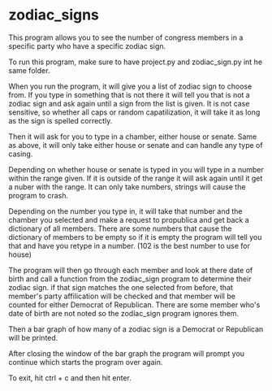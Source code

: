 # zodiac_signs
This program allows you to see the number of congress members in a specific party who have a specific zodiac sign.

To run this program, make sure to have project.py and zodiac_sign.py int he same folder.

When you run the program, it will give you a list of zodiac sign to choose from.
If you type in something that is not there it will tell you that is not a zodiac sign and ask again until a sign from the list is given. It is not case sensitive, so whether all caps or random capatilization, it will take it as long as the sign is spelled correctly.

Then it will ask for you to type in a chamber, either house or senate. Same as above, it will only take either house or senate and can handle any type of casing.

Depending on whether house or senate is typed in you will type in a number within the range given. If it is outside of the range it will ask again until it get a nuber with the range. It can only take numbers, strings will cause the program to crash. 

Depending on the number you type in, it will take that number and the chamber you selected and make a request to propublica and get back a dictionary of all members. There are some numbers that cause the dictionary of members to be empty so if it is empty the program will tell you that and have you retype in a number. (102 is the best number to use for house) 

The program will then go through each member and look at there date of birth and call a function from the zodiac_sign program to determine their zodiac sign. if that sign matches the one selected from before, that member's party affilication will be checked and that member will be counted for either Democrat of Republican. There are some member who's date of birth are not noted so the zodiac_sign program ignores them.

Then a bar graph of how many of a zodiac sign is a Democrat or Republican will be printed.

After closing the window of the bar graph the program will prompt you continue which starts the program over again.

To exit, hit ctrl + c and then hit enter.
